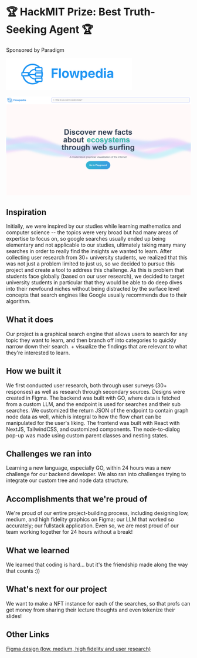 # 🏆 HackMIT Prize: Best Truth-Seeking Agent 🏆
Sponsored by Paradigm

![Flowpedia Logo](./hackmit2024/frontend/public/Flowpedia-logo.png)

![Flowpedia](./hackmit2024/frontend/public/Flowpedia.png)

## Inspiration
Initially, we were inspired by our studies while learning mathematics and computer science -- the topics were very broad but had many areas of expertise to focus on, so google searches usually ended up being elementary and not applicable to our studies, ultimately taking many many searches in order to really find the insights we wanted to learn. After collecting user research from 30+ university students, we realized that this was not just a problem limited to just us, so we decided to pursue this project and create a tool to address this challenge. As this is problem that students face globally (based on our user research), we decided to target university students in particular that they would be able to do deep dives into their newfound niches without being distracted by the surface level concepts that search engines like Google usually recommends due to their algorithm.

## What it does
Our project is a graphical search engine that allows users to search for any topic they want to learn, and then branch off into categories to quickly narrow down their search. + visualize the findings that are relevant to what they're interested to learn.

## How we built it
We first conducted user research, both through user surveys (30+ responses) as well as research through secondary sources. Designs were created in Figma. The backend was built with GO, where data is fetched from a custom LLM, and the endpoint is used for searches and their sub searches. We customized the return JSON of the endpoint to contain graph node data as well, which is integral to how the flow chart can be manipulated for the user's liking. The frontend was built with React with NextJS, TailwindCSS, and customized components. The node-to-dialog pop-up was made using custom parent classes and nesting states.

## Challenges we ran into
Learning a new language, especially GO, within 24 hours was a new challenge for our backend developer. We also ran into challenges trying to integrate our custom tree and node data structure.

## Accomplishments that we're proud of
We're proud of our entire project-building process, including designing low, medium, and high fidelity graphics on Figma; our LLM that worked so accurately; our fullstack application. Even so, we are most proud of our team working together for 24 hours without a break!

## What we learned
We learned that coding is hard... but it's the friendship made along the way that counts :))

## What's next for our project
We want to make a NFT instance for each of the searches, so that profs can get money from sharing their lecture thoughts and even tokenize their slides!

## Other Links
[Figma design (low, medium, high fidelity and user research)](https://www.figma.com/design/4IEe3Z4dFb46NaviAKL8TK/designs?node-id=40-47383&node-type=canvas&t=3lYNfNc4OG7yvErf-0)
